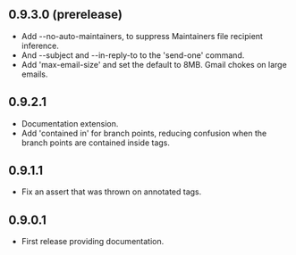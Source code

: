 ## 0.9.3.0 (prerelease)

* Add --no-auto-maintainers, to suppress Maintainers file recipient inference.
* And --subject and --in-reply-to to the 'send-one' command.
* Add 'max-email-size' and set the default to 8MB. Gmail chokes on large emails.

## 0.9.2.1

* Documentation extension.
* Add 'contained in' for branch points, reducing confusion
  when the branch points are contained inside tags.

## 0.9.1.1

* Fix an assert that was thrown on annotated tags.

## 0.9.0.1

* First release providing documentation.
